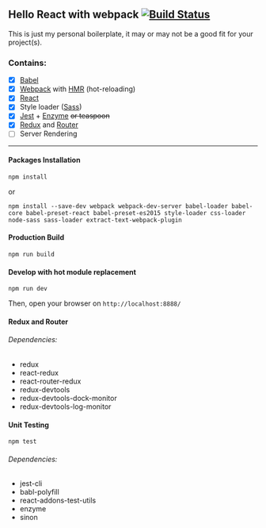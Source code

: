 ## Hello React with webpack [![Build Status](https://travis-ci.org/zmax/hello-react.svg?branch=master)](https://travis-ci.org/zmax/hello-react)

This is just my personal boilerplate, it may or may not be a good fit for your project(s).

### Contains:

- [x] [Babel](https://babeljs.io/)
- [x] [Webpack](https://github.com/webpack/webpack) with [HMR](http://webpack.github.io/docs/hot-module-replacement-with-webpack.html) (hot-reloading)
- [x] [React](https://facebook.github.io/react/)
- [x] Style loader ([Sass](https://github.com/jtangelder/sass-loader))
- [x] [Jest](https://github.com/facebook/jest) + [Enzyme](https://github.com/airbnb/enzyme) <del>or teaspoon</del>
- [x] [Redux](https://github.com/reactjs/redux) and [Router](https://github.com/reactjs/react-router-redux)
- [ ] Server Rendering

<hr/>

#### Packages Installation

```
npm install
```
or
```
npm install --save-dev webpack webpack-dev-server babel-loader babel-core babel-preset-react babel-preset-es2015 style-loader css-loader node-sass sass-loader extract-text-webpack-plugin
```

#### Production Build

```
npm run build
```

#### Develop with hot module replacement

```
npm run dev
```

Then, open your browser on `http://localhost:8888/`


#### Redux and Router

###### Dependencies:

- redux
- react-redux
- react-router-redux
- redux-devtools
- redux-devtools-dock-monitor
- redux-devtools-log-monitor


#### Unit Testing

```
npm test
```

###### Dependencies:

- jest-cli
- babl-polyfill
- react-addons-test-utils
- enzyme
- sinon
